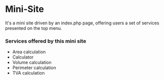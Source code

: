 # Mini-Site

It's a mini site driven by an index.php page, offering users a set of services presented on the top menu.
### Services offered by this mini site
* Area calculation
* Calculator
* Volume calculation
* Perimeter calculation
* TVA calculation
